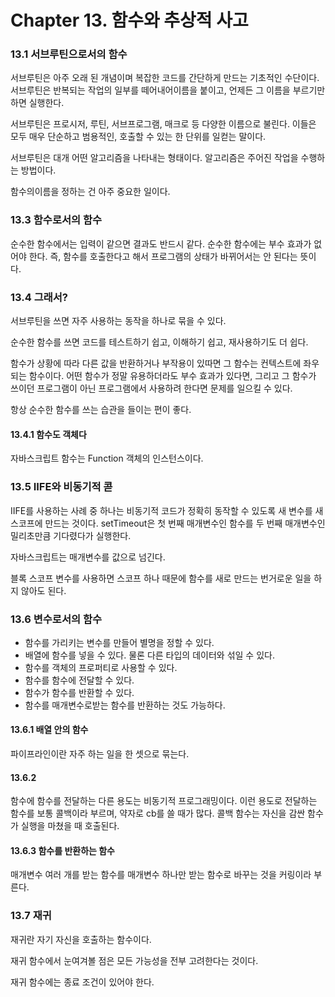 # Chapter 13. 함수와 추상적 사고

### 13.1 서브루틴으로서의 함수

서브루틴은 아주 오래 된 개념이며 복잡한 코드를 간단하게 만드는 기초적인 수단이다.
서브루틴은 반복되는 작업의 일부를 떼어내어이름을 붙이고, 언제든 그 이름을 부르기만 하면 실행한다.

서브루틴은 프로시저, 루틴, 서브프로그램, 매크로 등 다양한 이름으로 불린다.
이들은 모두 매우 단순하고 범용적인, 호출할 수 있는 한 단위를 일컫는 말이다.

서브루틴은 대개 어떤 알고리즘을 나타내는 형태이다.
알고리즘은 주어진 작업을 수행하는 방법이다.

함수의이름을 정하는 건 아주 중요한 일이다.

### 13.3 함수로서의 함수

순수한 함수에서는 입력이 같으면 결과도 반드시 같다.
순수한 함수에는 부수 효과가 없어야 한다.
즉, 함수를 호출한다고 해서 프로그램의 상태가 바뀌어서는 안 된다는 뜻이다.

### 13.4 그래서?

서브루틴을 쓰면 자주 사용하는 동작을 하나로 묶을 수 있다.

순수한 함수를 쓰면 코드를 테스트하기 쉽고, 이해하기 쉽고, 재사용하기도 더 쉽다.

함수가 상황에 따라 다른 값을 반환하거나 부작용이 있따면 그 함수는 컨텍스트에 좌우되는 함수이다.
어떤 함수가 정말 유용하더라도 부수 효과가 있다면, 그리고 그 함수가 쓰이던 프로그램이 아닌 프로그램에서 사용하려 한다면 문제를 일으킬 수 있다.

항상 순수한 함수를 쓰는 습관을 들이는 편이 좋다.

#### 13.4.1 함수도 객체다

자바스크립트 함수는 Function 객체의 인스턴스이다.

### 13.5 IIFE와 비동기적 콛

IIFE를 사용하는 사례 중 하나는 비동기적 코드가 정확히 동작할 수 있도록 새 변수를 새 스코프에 만드는 것이다.
setTimeout은 첫 번째 매개변수인 함수를 두 번째 매개변수인 밀리초만큼 기다렸다가 실행한다.

자바스크립트는 매개변수를 값으로 넘긴다.

블록 스코프 변수를 사용하면 스코프 하나 때문에 함수를 새로 만드는 번거로운 일을 하지 않아도 된다.

### 13.6 변수로서의 함수

- 함수를 가리키는 변수를 만들어 별명을 정할 수 있다.
- 배열에 함수를 넣을 수 있다. 물론 다른 타입의 데이터와 섞일 수 있다.
- 함수를 객체의 프로퍼티로 사용할 수 있다.
- 함수를 함수에 전달할 수 있다.
- 함수가 함수를 반환할 수 있다.
- 함수를 매개변수로받는 함수를 반환하는 것도 가능하다.

#### 13.6.1 배열 안의 함수

파이프라인이란 자주 하는 일을 한 셋으로 묶는다.

#### 13.6.2

함수에 함수를 전달하는 다른 용도는 비동기적 프로그래밍이다.
이런 용도로 전달하는 함수를 보통 콜백이라 부르며, 약자로 cb를 쓸 때가 많다.
콜백 함수는 자신을 감싼 함수가 실행을 마쳤을 때 호출된다.

#### 13.6.3 함수를 반환하는 함수

매개변수 여러 개를 받는 함수를 매개변수 하나만 받는 함수로 바꾸는 것을 커링이라 부른다.

### 13.7 재귀

재귀란 자기 자신을 호출하는 함수이다.

재귀 함수에서 눈여겨볼 점은 모든 가능성을 전부 고려한다는 것이다.

재귀 함수에는 종료 조건이 있어야 한다.
